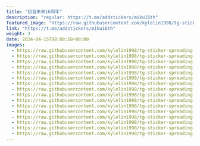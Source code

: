 ```yaml
---
title: "初音未来16周年"
description: "regular: https://t.me/addstickers/miku16th"
featured_image: "https://raw.githubusercontent.com/kylelin1998/tg-sticker-spreading-worldwide-images/main/img/2c07fb60-572e-4387-abda-5de58f4e0fa5.jpg"
link: "https://t.me/addstickers/miku16th"
weight: 3
date: 2024-04-15T08:08:58+08:00
images:
  - https://raw.githubusercontent.com/kylelin1998/tg-sticker-spreading-worldwide-images/main/img/2c07fb60-572e-4387-abda-5de58f4e0fa5.jpg
  - https://raw.githubusercontent.com/kylelin1998/tg-sticker-spreading-worldwide-images/main/img/08eb6a72-d211-4fb1-901e-397f60db6808.jpg
  - https://raw.githubusercontent.com/kylelin1998/tg-sticker-spreading-worldwide-images/main/img/fb74cc9d-3443-4e38-bd27-601a48ecb0f8.jpg
  - https://raw.githubusercontent.com/kylelin1998/tg-sticker-spreading-worldwide-images/main/img/8e9e758d-9721-4f8e-9d89-74efbab89f49.jpg
  - https://raw.githubusercontent.com/kylelin1998/tg-sticker-spreading-worldwide-images/main/img/16bc8bf1-632d-4f44-a144-42021f6ab614.jpg
  - https://raw.githubusercontent.com/kylelin1998/tg-sticker-spreading-worldwide-images/main/img/931ab932-ca51-4e88-aca8-c4c6efc54b85.jpg
  - https://raw.githubusercontent.com/kylelin1998/tg-sticker-spreading-worldwide-images/main/img/6a82cc2d-d7dd-4459-b9ba-569b681cb2be.jpg
  - https://raw.githubusercontent.com/kylelin1998/tg-sticker-spreading-worldwide-images/main/img/a432acfe-00c6-4058-9846-4760750ef3b6.jpg
  - https://raw.githubusercontent.com/kylelin1998/tg-sticker-spreading-worldwide-images/main/img/d5118c91-f6e7-4670-815d-9fb560e91c33.jpg
  - https://raw.githubusercontent.com/kylelin1998/tg-sticker-spreading-worldwide-images/main/img/b1e59ff8-de83-4adf-96f4-b6fdc62c5496.jpg
  - https://raw.githubusercontent.com/kylelin1998/tg-sticker-spreading-worldwide-images/main/img/2ca69512-e07d-4f54-b996-1ab316351451.jpg
  - https://raw.githubusercontent.com/kylelin1998/tg-sticker-spreading-worldwide-images/main/img/afabb01f-2b31-4ed0-90ea-9f3478b2b753.jpg
  - https://raw.githubusercontent.com/kylelin1998/tg-sticker-spreading-worldwide-images/main/img/4a9d8d37-7ff7-4de5-8868-0d5866243451.jpg
  - https://raw.githubusercontent.com/kylelin1998/tg-sticker-spreading-worldwide-images/main/img/3ce87284-3c27-43a6-a256-5ba6db6e2076.jpg
  - https://raw.githubusercontent.com/kylelin1998/tg-sticker-spreading-worldwide-images/main/img/1af24c00-14dc-4ca3-baa3-ee37d3675f2d.jpg
  - https://raw.githubusercontent.com/kylelin1998/tg-sticker-spreading-worldwide-images/main/img/bc6786f1-4fe7-4864-86db-cf569c4ea153.jpg
---
```

